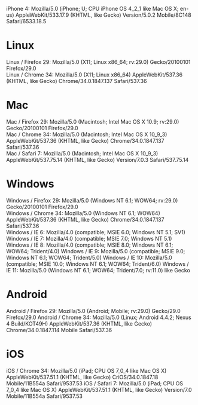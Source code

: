 iPhone 4: Mozilla/5.0 (iPhone; U; CPU iPhone OS 4_2_1 like Mac OS X; en-us) AppleWebKit/533.17.9 (KHTML, like Gecko) Version/5.0.2 Mobile/8C148 Safari/6533.18.5  

# Linux  
Linux / Firefox 29: Mozilla/5.0 (X11; Linux x86_64; rv:29.0) Gecko/20100101 Firefox/29.0  
Linux / Chrome 34: Mozilla/5.0 (X11; Linux x86_64) AppleWebKit/537.36 (KHTML, like Gecko) Chrome/34.0.1847.137 Safari/537.36  

# Mac
Mac / Firefox 29: Mozilla/5.0 (Macintosh; Intel Mac OS X 10.9; rv:29.0) Gecko/20100101 Firefox/29.0  
Mac / Chrome 34: Mozilla/5.0 (Macintosh; Intel Mac OS X 10_9_3) AppleWebKit/537.36 (KHTML, like Gecko) Chrome/34.0.1847.137 Safari/537.36  
Mac / Safari 7: Mozilla/5.0 (Macintosh; Intel Mac OS X 10_9_3) AppleWebKit/537.75.14 (KHTML, like Gecko) Version/7.0.3 Safari/537.75.14  

# Windows  
Windows / Firefox 29: Mozilla/5.0 (Windows NT 6.1; WOW64; rv:29.0) Gecko/20100101 Firefox/29.0  
Windows / Chrome 34: Mozilla/5.0 (Windows NT 6.1; WOW64) AppleWebKit/537.36 (KHTML, like Gecko) Chrome/34.0.1847.137 Safari/537.36  
Windows / IE 6: Mozilla/4.0 (compatible; MSIE 6.0; Windows NT 5.1; SV1)
Windows / IE 7: Mozilla/4.0 (compatible; MSIE 7.0; Windows NT 5.1)
Windows / IE 8: Mozilla/4.0 (compatible; MSIE 8.0; Windows NT 6.1; WOW64; Trident/4.0)
Windows / IE 9: Mozilla/5.0 (compatible; MSIE 9.0; Windows NT 6.1; WOW64; Trident/5.0)
Windows / IE 10: Mozilla/5.0 (compatible; MSIE 10.0; Windows NT 6.1; WOW64; Trident/6.0)
Windows / IE 11: Mozilla/5.0 (Windows NT 6.1; WOW64; Trident/7.0; rv:11.0) like Gecko

# Android
Android / Firefox 29: Mozilla/5.0 (Android; Mobile; rv:29.0) Gecko/29.0 Firefox/29.0
Android / Chrome 34: Mozilla/5.0 (Linux; Android 4.4.2; Nexus 4 Build/KOT49H) AppleWebKit/537.36 (KHTML, like Gecko) Chrome/34.0.1847.114 Mobile Safari/537.36

# iOS
iOS / Chrome 34: Mozilla/5.0 (iPad; CPU OS 7_0_4 like Mac OS X) AppleWebKit/537.51.1 (KHTML, like Gecko) CriOS/34.0.1847.18 Mobile/11B554a Safari/9537.53
iOS / Safari 7: Mozilla/5.0 (iPad; CPU OS 7_0_4 like Mac OS X) AppleWebKit/537.51.1 (KHTML, like Gecko) Version/7.0 Mobile/11B554a Safari/9537.53  

